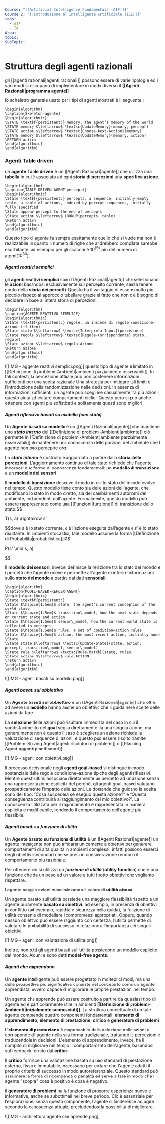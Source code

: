 ```yaml
---
Course: "[[Artificial Intelligence Fundamentals (AIF)]]"
Course 2: "[[Introduzione al Intelligenza Artificiale (IIA)]]"
tags:
  - AIF
  - IA
Area: 
topic: 
SubTopic: 
---
```


# Struttura degli agenti razionali

gli [[agenti razionali|agenti razionali]] possono essere di varie tipologie ed i vari modi si occupano di implementare in modo diverso il **[[Agenti Razionali|programma agente]]**

lo scheletro generale usato per i tipi di agenti mostrati è il seguente :
```pseudo
\begin{algorithm}
\caption{Skeleton-agente}
\begin{algorithmic}
\STATE \textbf{persistent:} memory, the agent’s memory of the world
\STATE memory $\leftarrow$ \textsc{UpdateMemory}(memory, percept)
\STATE action $\leftarrow$ \textsc{Choose-Best-Action}(memory)
\STATE memory $\leftarrow$ \textsc{UpdateMemory}(memory, action)
\RETURN action
\end{algorithmic}
\end{algorithm}

```

  

### Agenti Table driven

un **agente** **Table driven** è un [[Agenti Razionali|agente]] che utilizza una **tabella** in cui è associato ad ogni **storia di percezioni** una **specifica azione**.
```pseudo
\begin{algorithm}
\caption{TABLE-DRIVEN-AGENT(percept)}
\begin{algorithmic}
\State \textbf{persistent:} percepts, a sequence, initially empty
table, a table of actions, indexed by percept sequences, initially fully specified
\State append percept to the end of percepts
\State action $\leftarrow$ LOOKUP(percepts, table)
\Return action
\end{algorithmic}
\end{algorithm}
```
Questo tipo di agente fa sempre esattamente quello che si vuole ma non è realizzabile in quanto il numero di righe che andrebbero compilate sarebbe esorbitante, ad esempio per gli scacchi è $10^{150}$ piu del numero di atomi($10^{80}$).


##### Agenti reattivi semplici

gli **agenti reattivi semplici** sono [[Agenti Razionali|agenti]] che selezionano le **azioni** basandosi esclusivamente sul percepito corrente, senza tenere conto della **storia dei percetti**.
Questo ha il vantaggio di essere molto piu piccolo rispetto al approccio tabellare grazie al fatto che non c è bisogno di decidere in base al intera storia di percezioni.
```pseudo
\begin{algorithm}
\caption{AGENTE-REATTIVO-SEMPLICE}
\begin{algorithmic}
\State \textbf{persistent:} regole, un insieme di regole condizione-azione (if-then)
\State stato $\leftarrow$ \textsc{Interpreta-Input}(percezione)
\State regola $\leftarrow$ \textsc{Regola-Corrispondente}(stato, regole)
\State azione $\leftarrow$ regola.Azione
\Return azione
\end{algorithmic}
\end{algorithm}
```

![[IMG - aggente reattivi semplici.png]]
questo tipo di agente è limitato in [[Definizione di problemi-Ambienti|ambienti parzialmente osservabili]]. In tali contesti, la percezione attuale può non contenere informazioni sufficienti per una scelta razionale Una strategia per mitigare tali limiti è l’introduzione della randomizzazione nelle decisioni. In assenza di informazioni sufficienti, un agente può scegliere casualmente tra più azioni, questo aiuta ad evitare comportamenti ciclici. Questo pero si puo anche ottenere con agenti piu sofisticati e solitamente questi sono migliori.  

##### Agenti riflessivo basati su modello (con stato)
Un **Agente basati su modello** è un [[Agenti Razionali|agente]] che mantiene uno **_stato interno_** del [[Definizione di problemi-Ambienti|ambiente]] ciò permette in [[Definizione di problemi-Ambienti|ambiente parzialmente osservabili]] di mantenere una conoscenza delle porzioni del ambiente che l agente non puo percepire *ora*.

Lo **_stato interno_** è costruito e aggiornato a partire dalla **storia delle percezioni**. L'aggiornamento continuo di tale stato richiede che l'agente incorpori due forme di conoscenza fondamentali: un **modello di transizione** e un **modello dei sensori**.


Il **modello di transizione** descrive il modo in cui lo stato del mondo evolve nel tempo. Questo modello tiene conto sia delle azioni dell'agente, che modificano lo stato in modo diretto, sia dei cambiamenti autonomi del ambiente, indipendenti dall'agente. Formalmente, questo modello può essere rappresentato come una [[Funzioni|funzione]] di transizione dello stato:$$

T(s, a) \rightarrow s'

$$dove $s$ è lo stato corrente, $a$ è l’azione eseguita dall’agente e $s'$ è lo stato risultante. In ambienti stocastici, tale modello assume la forma [[Definizione di Probabilita|probabilistica]]:$$

P(s' \mid s, a)

$$


Il **modello dei sensori**, invece, definisce la relazione tra lo stato del mondo e i percetti che l’agente riceve e permette all'agente di inferire informazioni sullo **stato del mondo** a partire dai dati **sensoriali**.

```pseudo
\begin{algorithm}
\caption{MODEL-BASED-REFLEX-AGENT}
\begin{algorithmic}
\State \textbf{persistent:}
\State $\hspace{1.5em}$ state, the agent’s current conception of the world state
\State $\hspace{1.5em}$ transition\_model, how the next state depends on current state and action
\State $\hspace{1.5em}$ sensor\_model, how the current world state is reflected in percepts
\State $\hspace{1.5em}$ rules, a set of condition–action rules
\State $\hspace{1.5em}$ action, the most recent action, initially none
\State
\State state $\leftarrow$ \textsc{Update-State}(state, action, percept, transition\_model, sensor\_model)
\State rule $\leftarrow$ \textsc{Rule-Match}(state, rules)
\State action $\leftarrow$ rule.ACTION
\return action
\end{algorithmic}
\end{algorithm}
```

![[IMG - agenti basati su modello.png]]

  

##### Agenti basati sul obbiettivo
Un **Agente basati sul obbiettivo** è un [[Agenti Razionali|agente]] che oltre ad avere un **modello** hanno anche un obiettivo che li guida nelle scelte delle azioni da fare.

La **selezione** delle azioni può risultare immediata nel caso in cui il soddisfacimento del **goal** segua direttamente da una singola azione, ma generalmente non è questo il caso è scegliere un azione richiede la valutazione di sequenze di azioni, e questo puo essere risolto tramite [[Problem-Solving Agent|agenti risolutori di problemi]] o [[Planning Agent|aggenti pianificatori]]

![[IMG - agenti con obiettivi.png]]

Il processo decisionale negli **agenti goal-based** si distingue in modo sostanziale dalle regole condizione–azione tipiche degli agenti riflessivi. Mentre questi ultimi associano direttamente un percetto ad un’azione senza una rappresentazione esplicita del perché, gli agenti goal-based valutano prospetticamente l’impatto delle azioni. Le domande che guidano la scelta sono del tipo: “Cosa succederà se eseguo questa azione?” e “Questa conseguenza contribuirà al raggiungimento del mio obiettivo?”. La conoscenza utilizzata per il ragionamento è rappresentata in maniera esplicita e modificabile, rendendo il comportamento dell’agente più flessibile.

  

##### Agenti basati su funzione di utilità
Un **Agente basato su funzione di utilità** è un [[Agenti Razionali|agente]] un agente intelligente non può affidarsi unicamente a obiettivi per generare comportamenti di alta qualità in ambienti complessi, infatti possono esserci degli obiettivi secondari che se presi in considerazione rendono il comportamento piu razionale.

Per ottenere ciò si utilizza un __*funzione di utilità*__ (**utility function**) che è una funzione che da un peso ed un valore a tutti i sotto obiettivi che vogliamo rispettare.

l agente sceglie azioni massimizzando il valore di **utilità atteso**

Un agente basato sull’utilità possiede una maggiore flessibilità rispetto a un agente puramente **basato su obiettivi**. ad esempio, in presenza di obiettivi in conflitto (ad esempio, rapidità e sicurezza nella guida), la funzione di utilità consente di modellare i compromessi appropriati. Oppure, quando nessun obiettivo può essere raggiunto con certezza, l’utilità permette di valutare le probabilità di successo in relazione all’importanza dei singoli obiettivi.

![[IMG - agenti con valutazione di utilita.png]]

Inoltre, non tutti gli agenti basati sull’utilità possiedono un modello esplicito del mondo. Alcuni e sono detti **model-free agents**.

##### Agenti che apprendono
Un **agente** intelligente può essere progettato in molteplici modi, ma una delle prospettive più significative consiste nel concepirlo come un agente apprendista, ovvero capace di migliorare le proprie prestazioni nel tempo.

Un agente che apprende può essere costruito a partire da qualsiasi tipo di agente ed è particolarmente utile in ambienti **[[Definizione di problemi-Ambienti|inizialmente sconosciuti]]**. La struttura concettuale di un tale agente comprende quattro componenti fondamentali: **elemento di apprendimento**, **elemento di prestazione**, **critico** e **generatore di problemi**

L'**elemento di prestazione** è responsabile della selezione delle azioni e corrisponde all'agente nella sua forma tradizionale, trattando le percezioni e traducendole in decisioni. L'elemento di apprendimento, invece, ha il compito di migliorare nel tempo il comportamento dell'agente, basandosi sul feedback fornito dal **critico**.

Il **critico** fornisce una valutazione basata su uno standard di prestazione esterno, fisso e immutabile, necessario per evitare che l'agente adatti il proprio criterio di successo in modo autoreferenziale. Questo standard può assumere la forma di ricompensa o penalità ed serve a fare in modo che l agente "scopra" cosa è positivo è cosa è negativo.

il **generatore di problemi** ha la funzione di proporre esperienze nuove e informative, anche se subottimali nel breve periodo. Ciò è essenziale per l’esplorazione: senza questa componente, l’agente si limiterebbe ad agire secondo la conoscenza attuale, precludendosi la possibilità di migliorare.

![[IMG - architettura agente che aprende.png]]

  
  
